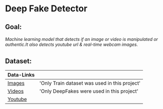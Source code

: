 # Deep Fake Detector
## Goal:
###### Machine learning model that detects if an image or video is manipulated or authentic.It also detects youtube url & real-time webcam images. 
## Dataset:
| Data-Links                                            |                                                    |
| ----------------------------------------------------- | -------------------------------------------------- |
| [Images](https://www.kaggle.com/yihaopuah/deep-fake-images)| 'Only Train dataset was used in this project' |
| [Videos](https://www.kaggle.com/sorokin/faceforensics)| 'Only DeepFakes were used in this project'         |
| [Youtube](https://www.youtube.com/watch?v=DdZ163jzw4w)|                                                    |

